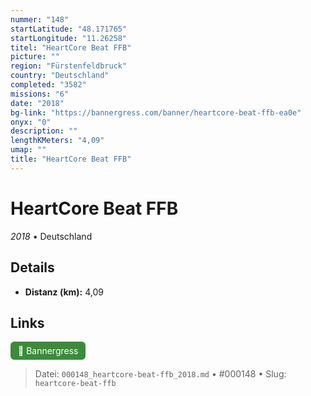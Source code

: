 ```yaml
---
nummer: "148"
startLatitude: "48.171765"
startLongitude: "11.26258"
titel: "HeartCore Beat FFB"
picture: ""
region: "Fürstenfeldbruck"
country: "Deutschland"
completed: "3582"
missions: "6"
date: "2018"
bg-link: "https://bannergress.com/banner/heartcore-beat-ffb-ea0e"
onyx: "0"
description: ""
lengthKMeters: "4,09"
umap: ""
title: "HeartCore Beat FFB"
---
```

# HeartCore Beat FFB

*2018* • Deutschland



## Details
- **Distanz (km):** 4,09






## Links
<div style="margin-top: 0.5em;">
<a href="https://bannergress.com/banner/heartcore-beat-ffb-ea0e" target="_blank" style="display:inline-block;margin-right:8px;padding:6px 12px;background-color:#3c8b3c;color:white;text-decoration:none;border-radius:6px;">🔗 Bannergress</a>

</div>


> Datei: `000148_heartcore-beat-ffb_2018.md` • #000148 • Slug: `heartcore-beat-ffb`
